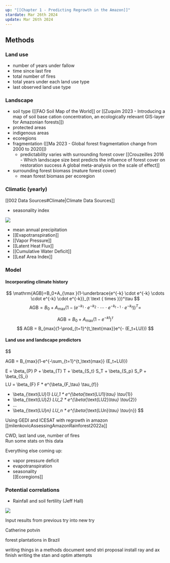 ```yaml
---
up: "[[Chapter 1 - Predicting Regrowth in the Amazon]]"
stardate: Mar 26th 2024
update: Mar 26th 2024
---
```

## Methods





### Land use
- number of years under fallow
- time since last fire
- total number of fires
- total years under each land use type
- last observed land use type

### Landscape
- soil type ([[FAO Soil Map of the World]] or [[Zuquim 2023 - Introducing a map of soil base cation concentration, an ecologically relevant GIS-layer for Amazonian forests]])
- protected areas
- indigenous areas
- ecoregions
- fragmentation ([[Ma 2023 - Global forest fragmentation change from 2000 to 2020]])
	- predictability varies with surrounding forest cover [[Crouzeilles 2016 - Which landscape size best predicts the influence of forest cover on restoration success A global meta-analysis on the scale of effect]]
- surrounding forest biomass (mature forest cover)
	- mean forest biomass per ecoregion

### Climatic (yearly)
[[002 Data Sources#Climate|Climate Data Sources]]
- seasonality index

![](https://i.imgur.com/KkwYI56.png)

- mean annual precipitation
- [[Evapotranspiration]]
- [[Vapor Pressure]]
- [[Latent Heat Flux]]
- [[Cumulative Water Deficit]]
- [[Leaf Area Index]]

### Model

#### Incorporating climate history
$$
\mathrm{AGB}=B_0+A_{\max }(1-\underbrace{e^{-k} \cdot e^{-k} \cdots \cdot e^{-k} \cdot e^{-k}}_{t \text { times }})^\tau
$$
$$
\mathrm{AGB}=B_0+A_{\max }\left(1-\left(e^{-k_1} \cdot e^{-k_2} \cdot \cdots \cdot e^{-k_{t-1}} \cdot e^{-k_t}\right)\right)^T=
$$

$$
\mathrm{AGB}=B_0+A_{\max }\left(1-e^{-k t}\right)^\tau
$$
$$ AGB = B_{max}(1-\prod_{t=1}^{t_\text{max}}e^{- (E_t+LU)})
$$

#### Land use and landscape predictors
$$

AGB = B_{max}(1-e^{-\sum_{t=1}^{t_\text{max}} (E_t+LU)})

$$
$$
E = \beta_{P} P + \beta_{T} T + \beta_{S_t} S_T + \beta_{S_p} S_P + \beta_{S_i}
$$
$$
LU = \beta_{F} F * e^{\beta_{F_\tau} \tau_{f}}
+ \beta_{\text{LU}_1} LU_1 * e^{\beta_{\text{LU1}_\tau} \tau_{1}}
+ \beta_{\text{LU}_2} LU_2 * e^{\beta_{\text{LU2}_\tau} \tau_{2}}
 + ... 
+ \beta_{\text{LU}_n} LU_n * e^{\beta_{\text{LUn}_\tau} \tau_{n}}
$$


Using GEDI and ICESAT with regrowth in amazon
[[milenkovicAssessingAmazonRainforest2022a]]
  
CWD, last land use, number of fires  
Run some stats on this data  
  
Everything else coming up:  
- vapor pressure deficit  
- evapotranspiration  
- seasonality  
[[Ecoregions]]

### Potential correlations
- Rainfall and soil fertility (Jeff Hall)

![](https://i.imgur.com/UUaTzE8.png)


Input results from previous try into new try

Catherine potvin

forest plantations in Brazil

writing things in a methods document
send stri proposal
install ray and ax
finish writing the stan and optim attempts